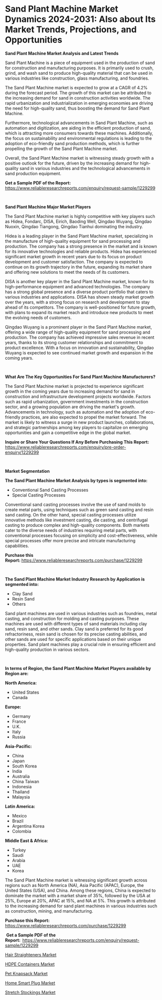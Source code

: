 <p><h1>Sand Plant Machine Market Dynamics 2024-2031: Also about Its Market Trends, Projections, and Opportunities</h1></p><p><strong>Sand Plant Machine Market Analysis and Latest Trends</strong></p>
<p><p>Sand Plant Machine is a piece of equipment used in the production of sand for construction and manufacturing purposes. It is primarily used to crush, grind, and wash sand to produce high-quality material that can be used in various industries like construction, glass manufacturing, and foundries.</p><p>The Sand Plant Machine market is expected to grow at a CAGR of 4.2% during the forecast period. The growth of this market can be attributed to the increasing demand for sand in construction activities worldwide. The rapid urbanization and industrialization in emerging economies are driving the need for high-quality sand, thus boosting the demand for Sand Plant Machine.</p><p>Furthermore, technological advancements in Sand Plant Machine, such as automation and digitization, are aiding in the efficient production of sand, which is attracting more consumers towards these machines. Additionally, the focus on sustainability and environmental regulations is leading to the adoption of eco-friendly sand production methods, which is further propelling the growth of the Sand Plant Machine market.</p><p>Overall, the Sand Plant Machine market is witnessing steady growth with a positive outlook for the future, driven by the increasing demand for high-quality sand in various industries and the technological advancements in sand production equipment.</p></p>
<p><strong>Get a Sample PDF of the Report:&nbsp;</strong> <a href="https://www.reliableresearchreports.com/enquiry/request-sample/1229299">https://www.reliableresearchreports.com/enquiry/request-sample/1229299</a></p>
<p>&nbsp;</p>
<p><strong>Sand Plant Machine Major Market Players</strong></p>
<p><p>The Sand Plant Machine market is highly competitive with key players such as Hidea, Fondarc, DISA, Eirich, Baoding Well, Qingdao Wuyang, Qingdao Nuoxin, Qingdao Tiangong, Qingdao Tianhui dominating the industry. </p><p>Hidea is a leading player in the Sand Plant Machine market, specializing in the manufacture of high-quality equipment for sand processing and production. The company has a strong presence in the market and is known for its innovative technologies and reliable products. Hidea has experienced significant market growth in recent years due to its focus on product development and customer satisfaction. The company is expected to continue on its growth trajectory in the future, expanding its market share and offering new solutions to meet the needs of its customers.</p><p>DISA is another key player in the Sand Plant Machine market, known for its high-performance equipment and advanced technologies. The company has a strong global presence and a diverse product portfolio that caters to various industries and applications. DISA has shown steady market growth over the years, with a strong focus on research and development to stay ahead of its competitors. The company is well-positioned for future growth, with plans to expand its market reach and introduce new products to meet the evolving needs of customers.</p><p>Qingdao Wuyang is a prominent player in the Sand Plant Machine market, offering a wide range of high-quality equipment for sand processing and production. The company has achieved impressive sales revenue in recent years, thanks to its strong customer relationships and commitment to product excellence. With a focus on innovation and sustainability, Qingdao Wuyang is expected to see continued market growth and expansion in the coming years.</p></p>
<p>&nbsp;</p>
<p><strong>What Are The Key Opportunities For Sand Plant Machine Manufacturers?</strong></p>
<p><p>The Sand Plant Machine market is projected to experience significant growth in the coming years due to increasing demand for sand in construction and infrastructure development projects worldwide. Factors such as rapid urbanization, government investments in the construction sector, and a growing population are driving the market's growth. Advancements in technology, such as automation and the adoption of eco-friendly practices, are also expected to propel the market forward. The market is likely to witness a surge in new product launches, collaborations, and strategic partnerships among key players to capitalize on emerging opportunities and gain a competitive edge in the global market.</p></p>
<p><strong>Inquire or Share Your Questions If Any Before Purchasing This Report:</strong> <a href="https://www.reliableresearchreports.com/enquiry/pre-order-enquiry/1229299">https://www.reliableresearchreports.com/enquiry/pre-order-enquiry/1229299</a></p>
<p>&nbsp;</p>
<p><strong>Market Segmentation</strong></p>
<p><strong>The Sand Plant Machine Market Analysis by types is segmented into:</strong></p>
<p><ul><li>Conventional Sand Casting Processes</li><li>Special Casting Processes</li></ul></p>
<p><p>Conventional sand casting processes involve the use of sand molds to create metal parts, using techniques such as green sand casting and resin sand casting. On the other hand, special casting processes utilize innovative methods like investment casting, die casting, and centrifugal casting to produce complex and high-quality components. Both markets cater to the diverse needs of industries requiring metal parts, with conventional processes focusing on simplicity and cost-effectiveness, while special processes offer more precise and intricate manufacturing capabilities.</p></p>
<p><strong>Purchase this Report:&nbsp;</strong><a href="https://www.reliableresearchreports.com/purchase/1229299">https://www.reliableresearchreports.com/purchase/1229299</a></p>
<p>&nbsp;</p>
<p><strong>The Sand Plant Machine Market Industry Research by Application is segmented into:</strong></p>
<p><ul><li>Clay Sand</li><li>Resin Sand</li><li>Others</li></ul></p>
<p><p>Sand plant machines are used in various industries such as foundries, metal casting, and construction for molding and casting purposes. These machines are used with different types of sand materials including clay sand, resin sand, and other sands. Clay sand is preferred for its good refractoriness, resin sand is chosen for its precise casting abilities, and other sands are used for specific applications based on their unique properties. Sand plant machines play a crucial role in ensuring efficient and high-quality production in various sectors.</p></p>
<p>&nbsp;</p>
<p><strong>In terms of Region, the Sand Plant Machine Market Players available by Region are:</strong></p>
<p>
    <p> <strong> North America: </strong>
        <ul>
            <li>United States</li>
            <li>Canada</li>
        </ul>
        </p> 
    <p> <strong> Europe: </strong>
        <ul>
            <li>Germany</li>
            <li>France</li>
            <li>U.K.</li>
            <li>Italy</li>
            <li>Russia</li>
        </ul>
        </p> 
    <p> <strong> Asia-Pacific: </strong>
        <ul>
            <li>China</li>
            <li>Japan</li>
            <li>South Korea</li>
            <li>India</li>
            <li>Australia</li>
            <li>China Taiwan</li>
            <li>Indonesia</li>
            <li>Thailand</li>
            <li>Malaysia</li>
        </ul>
        </p> 
    <p> <strong> Latin America: </strong>
        <ul>
            <li>Mexico</li>
            <li>Brazil</li>
            <li>Argentina Korea</li>
            <li>Colombia</li>
        </ul>
        </p> 
    <p> <strong> Middle East & Africa: </strong>
        <ul>
            <li>Turkey</li>
            <li>Saudi</li>
            <li>Arabia</li>
            <li>UAE</li>
            <li>Korea</li>
        </ul>
    </p>
    </p>
<p><p>The Sand Plant Machine market is witnessing significant growth across regions such as North America (NA), Asia Pacific (APAC), Europe, the United States (USA), and China. Among these regions, China is expected to dominate the market with a market share of 35%, followed by the USA at 25%, Europe at 20%, APAC at 15%, and NA at 5%. This growth is attributed to the increasing demand for sand plant machines in various industries such as construction, mining, and manufacturing.</p></p>
<p><strong>Purchase this Report: </strong><a href="https://www.reliableresearchreports.com/purchase/1229299">https://www.reliableresearchreports.com/purchase/1229299</a></p>
<p>&nbsp;<strong>Get a Sample PDF of the Report:&nbsp;&nbsp;</strong><a href="https://www.reliableresearchreports.com/enquiry/request-sample/1229299">https://www.reliableresearchreports.com/enquiry/request-sample/1229299</a></p>
<p><strong></strong></p>
<p><p><a href="https://medium.com/@harrymcgrath965/hair-straighteners-market-analysis-and-sze-forecasted-for-period-from-2024-to-2031-2d9f8cd775ac">Hair Straighteners Market</a></p><p><a href="https://medium.com/@carolekunde/hdpe-containers-market-insights-into-market-cagr-market-trends-and-growth-strategies-d88bd8309fbf">HDPE Containers Market</a></p><p><a href="https://medium.com/@juleshahn3456/pet-knapsack-market-trends-and-market-analysis-forecasted-for-period-2024-2031-02f8bf9ad5c6">Pet Knapsack Market</a></p><p><a href="https://medium.com/@mayschimmel/home-smart-plug-market-analysis-its-cagr-market-segmentation-and-global-industry-overview-42a063e30d0f">Home Smart Plug Market</a></p><p><a href="https://medium.com/@jarredmertz/stretch-stockings-market-outlook-industry-overview-and-forecast-2024-to-2031-5f9975f52a80">Stretch Stockings Market</a></p></p>